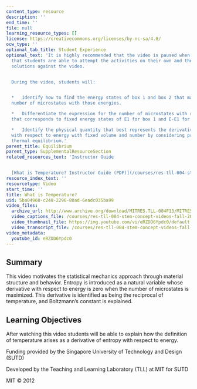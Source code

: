 ```yaml
---
content_type: resource
description: ''
end_time: ''
file: null
learning_resource_types: []
license: https://creativecommons.org/licenses/by-nc-sa/4.0/
ocw_type: ''
optional_tab_title: Student Experience
optional_text: 'It is highly recommended that the video is paused when prompted so
  that students are able to attempt the activities on their own and then check their
  solutions against the video.


  During the video, students will:


  *   Identify how to find the energy states of box 1 and box 2 that maximizes the
  number of microstates with those energies.

  *   Differentiate the expression for the number of microstates with respect to energy
  that corresponds to fixed energy states of E1 for box 1 and E-E1 for box 2.

  *   Identify the physical quantity that best represents the derivative of entropy
  with respect to energy with fixed volume and number by considering properties of
  thermal equilibrium.'
parent_title: Equilibrium
parent_type: SupplementalResourceSection
related_resources_text: 'Instructor Guide


  [What is Temperature? Instructor Guide (PDF)](/courses/res-tll-004-stem-concept-videos-fall-2013/resources/mitres_tll-004f13_temguide)'
resource_index_text: ''
resourcetype: Video
start_time: ''
title: What is Temperature?
uid: 5ba04968-c248-2296-80ad-6eadc035ba99
video_files:
  archive_url: http://www.archive.org/download/MITRES.TLL-004F13/MITRES_TLL-004F13_what_is_temperature_300k.mp4
  video_captions_file: /courses/res-tll-004-stem-concept-videos-fall-2013/6c1763613bd15f089beb42ac6650d5d7_eRZDD6Ypdc0.vtt
  video_thumbnail_file: https://img.youtube.com/vi/eRZDD6Ypdc0/default.jpg
  video_transcript_file: /courses/res-tll-004-stem-concept-videos-fall-2013/16dc0a9a8c37ac6c18faa679f7fdc115_eRZDD6Ypdc0.pdf
video_metadata:
  youtube_id: eRZDD6Ypdc0
---
```


Summary
-------

This video motivates the statistical mechanics approach through material structure and behavior. Entropy is introduced as a natural variable whose derivative with respect to energy is zero when the number of microstates is maximized. This derivative is identified as being the reciprocal of temperature, and Boltzmann’s constant is explained.

Learning Objectives
-------------------

After watching this video students will be able to explain how the definition of temperature arises as a derivative of entropy with respect to energy.

Funding provided by the Singapore University of Technology and Design (SUTD)

Developed by the Teaching and Learning Laboratory (TLL) at MIT for SUTD

MIT © 2012

